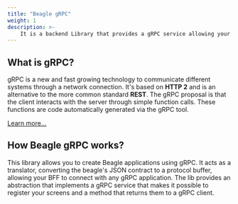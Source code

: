 ```yaml
---
title: "Beagle gRPC"
weight: 1
description: >-
    It is a backend Library that provides a gRPC service allowing your gRPC application to support Beagle Screens.
---
```


## What is gRPC?

gRPC is a new and fast growing technology to communicate different systems through a network connection. It's based on 
**HTTP 2** and is an alternative to the more common standard **REST**. The gRPC proposal is that the client interacts with the 
server through simple function calls. These functions are code automatically generated via the gRPC tool.

[Learn more...](https://grpc.io/)

## How Beagle gRPC works?

This library allows you to create Beagle applications using gRPC. It acts as a translator, converting the beagle's JSON contract 
to a protocol buffer, allowing your BFF to connect with any gRPC application. The lib provides an abstraction that implements a 
gRPC service that makes it possible to register your screens and a method that returns them to a gRPC client.
